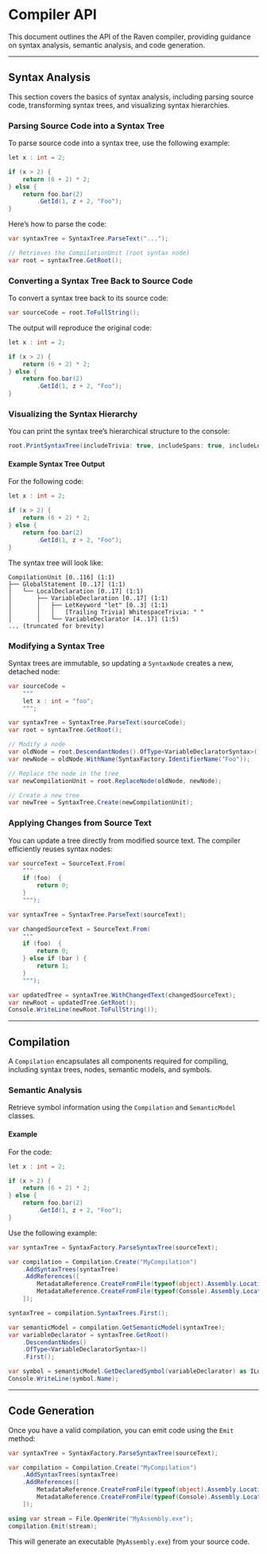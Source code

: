 # Compiler API

This document outlines the API of the Raven compiler, providing guidance on syntax analysis, semantic analysis, and code generation.

---

## Syntax Analysis

This section covers the basics of syntax analysis, including parsing source code, transforming syntax trees, and visualizing syntax hierarchies.

### Parsing Source Code into a Syntax Tree

To parse source code into a syntax tree, use the following example:

```csharp
let x : int = 2;

if (x > 2) {
    return (6 + 2) * 2;
} else {
    return foo.bar(2)
        .GetId(1, z + 2, "Foo");
}
```

Here’s how to parse the code:

```csharp
var syntaxTree = SyntaxTree.ParseText("...");

// Retrieves the CompilationUnit (root syntax node)
var root = syntaxTree.GetRoot();
```

### Converting a Syntax Tree Back to Source Code

To convert a syntax tree back to its source code:

```csharp
var sourceCode = root.ToFullString();
```

The output will reproduce the original code:

```csharp
let x : int = 2;

if (x > 2) {
    return (6 + 2) * 2;
} else {
    return foo.bar(2)
        .GetId(1, z + 2, "Foo");
}
```

### Visualizing the Syntax Hierarchy

You can print the syntax tree’s hierarchical structure to the console:

```csharp
root.PrintSyntaxTree(includeTrivia: true, includeSpans: true, includeLocation: true);
```

#### Example Syntax Tree Output

For the following code:

```csharp
let x : int = 2;

if (x > 2) {
    return (6 + 2) * 2;
} else {
    return foo.bar(2)
        .GetId(1, z + 2, "Foo");
}
```

The syntax tree will look like:

```
CompilationUnit [0..116] (1:1)
├── GlobalStatement [0..17] (1:1)
│   └── LocalDeclaration [0..17] (1:1)
│       ├── VariableDeclaration [0..17] (1:1)
│       │   ├── LetKeyword "let" [0..3] (1:1)
│       │   │   [Trailing Trivia] WhitespaceTrivia: " "
│       │   └── VariableDeclarator [4..17] (1:5)
... (truncated for brevity)
```

### Modifying a Syntax Tree

Syntax trees are immutable, so updating a `SyntaxNode` creates a new, detached node:

```csharp
var sourceCode = 
    """
    let x : int = "foo";
    """;

var syntaxTree = SyntaxTree.ParseText(sourceCode);
var root = syntaxTree.GetRoot();

// Modify a node
var oldNode = root.DescendantNodes().OfType<VariableDeclaratorSyntax>().First();
var newNode = oldNode.WithName(SyntaxFactory.IdentifierName("Foo"));

// Replace the node in the tree
var newCompilationUnit = root.ReplaceNode(oldNode, newNode);

// Create a new tree
var newTree = SyntaxTree.Create(newCompilationUnit);
```

### Applying Changes from Source Text

You can update a tree directly from modified source text. The compiler efficiently reuses syntax nodes:

```csharp
var sourceText = SourceText.From(
    """
    if (foo)  {
        return 0;
    }
    """);

var syntaxTree = SyntaxTree.ParseText(sourceText);

var changedSourceText = SourceText.From(
    """
    if (foo)  {
        return 0;
    } else if (bar ) {
        return 1;
    }
    """);

var updatedTree = syntaxTree.WithChangedText(changedSourceText);
var newRoot = updatedTree.GetRoot();
Console.WriteLine(newRoot.ToFullString());
```

---

## Compilation

A `Compilation` encapsulates all components required for compiling, including syntax trees, nodes, semantic models, and symbols.

### Semantic Analysis

Retrieve symbol information using the `Compilation` and `SemanticModel` classes.

#### Example

For the code:

```csharp
let x : int = 2;

if (x > 2) {
    return (6 + 2) * 2;
} else {
    return foo.bar(2)
        .GetId(1, z + 2, "Foo");
}
```

Use the following example:

```csharp
var syntaxTree = SyntaxFactory.ParseSyntaxTree(sourceText);

var compilation = Compilation.Create("MyCompilation")
    .AddSyntaxTrees(syntaxTree)
    .AddReferences([
        MetadataReference.CreateFromFile(typeof(object).Assembly.Location),
        MetadataReference.CreateFromFile(typeof(Console).Assembly.Location)
    ]);

syntaxTree = compilation.SyntaxTrees.First();

var semanticModel = compilation.GetSemanticModel(syntaxTree);
var variableDeclarator = syntaxTree.GetRoot()
    .DescendantNodes()
    .OfType<VariableDeclaratorSyntax>()
    .First();

var symbol = semanticModel.GetDeclaredSymbol(variableDeclarator) as ILocalSymbol;
Console.WriteLine(symbol.Name);
```

---

## Code Generation

Once you have a valid compilation, you can emit code using the `Emit` method:

```csharp
var syntaxTree = SyntaxFactory.ParseSyntaxTree(sourceText);

var compilation = Compilation.Create("MyCompilation")
    .AddSyntaxTrees(syntaxTree)
    .AddReferences([
        MetadataReference.CreateFromFile(typeof(object).Assembly.Location),
        MetadataReference.CreateFromFile(typeof(Console).Assembly.Location)
    ]);

using var stream = File.OpenWrite("MyAssembly.exe");
compilation.Emit(stream);
```

This will generate an executable (`MyAssembly.exe`) from your source code.